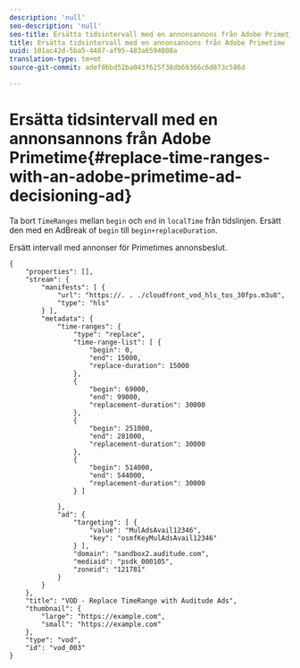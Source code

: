 ```yaml
---
description: 'null'
seo-description: 'null'
seo-title: Ersätta tidsintervall med en annonsannons från Adobe Primetime
title: Ersätta tidsintervall med en annonsannons från Adobe Primetime
uuid: 101ac42d-5ba5-4487-af95-483a6594808a
translation-type: tm+mt
source-git-commit: adef0bbd52ba043f625f38db69366c6d873c586d

---
```



# Ersätta tidsintervall med en annonsannons från Adobe Primetime{#replace-time-ranges-with-an-adobe-primetime-ad-decisioning-ad}

Ta bort `TimeRanges` mellan `begin` och `end` in `localTime` från tidslinjen. Ersätt den med en AdBreak of `begin` till `begin+replaceDuration`.

Ersätt intervall med annonser för Primetimes annonsbeslut.

```
{   
    "properties": [],
    "stream": {
        "manifests": [ {
            "url": "https://. . ./cloudfront_vod_hls_tos_30fps.m3u8",
            "type": "hls"
        } ],
        "metadata": {
            "time-ranges": {
                "type": "replace",
                "time-range-list": [ {
                    "begin": 0,
                    "end": 15000,
                    "replace-duration": 15000
                },
                {
                    "begin": 69000,
                    "end": 99000,
                    "replacement-duration": 30000
                },
                {
                    "begin": 251000,
                    "end": 281000,
                    "replacement-duration": 30000
                },
                {
                    "begin": 514000,
                    "end": 544000,
                    "replacement-duration": 30000
                } ]

            },
            "ad": {
                "targeting": [ {
                    "value": "MulAdsAvail12346",
                    "key": "osmfKeyMulAdsAvail12346"
                } ],
                "domain": "sandbox2.auditude.com",
                "mediaid": "psdk_000105",
                "zoneid": "121781"
            }     
        }
    },   
    "title": "VOD - Replace TimeRange with Auditude Ads",
    "thumbnail": {
        "large": "https://example.com",
        "small": "https://example.com"
    },
    "type": "vod",
    "id": "vod_003"
}
```

